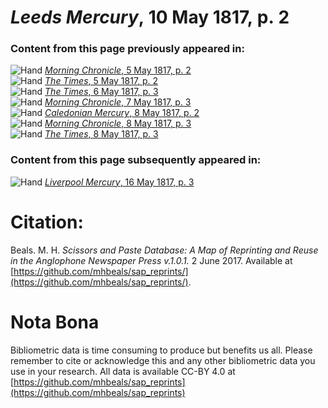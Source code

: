 # *Leeds Mercury*, 10 May 1817, p. 2  
  
### Content from this page previously appeared in:  
![Hand](http://scissorsandpaste.net/wp-content/uploads/2017/06/smallhandpointer.png) [*Morning Chronicle*, 5 May 1817, p. 2](https://mhbeals.github.io/sap_html/Morning-Chronicle/Morning-Chronicle-5-May-1817-p-2)  
![Hand](http://scissorsandpaste.net/wp-content/uploads/2017/06/smallhandpointer.png) [*The Times*, 5 May 1817, p. 2](https://mhbeals.github.io/sap_html/The-Times/The-Times-5-May-1817-p-2)  
![Hand](http://scissorsandpaste.net/wp-content/uploads/2017/06/smallhandpointer.png) [*The Times*, 6 May 1817, p. 3](https://mhbeals.github.io/sap_html/The-Times/The-Times-6-May-1817-p-3)  
![Hand](http://scissorsandpaste.net/wp-content/uploads/2017/06/smallhandpointer.png) [*Morning Chronicle*, 7 May 1817, p. 3](https://mhbeals.github.io/sap_html/Morning-Chronicle/Morning-Chronicle-7-May-1817-p-3)  
![Hand](http://scissorsandpaste.net/wp-content/uploads/2017/06/smallhandpointer.png) [*Caledonian Mercury*, 8 May 1817, p. 2](https://mhbeals.github.io/sap_html/Caledonian-Mercury/Caledonian-Mercury-8-May-1817-p-2)  
![Hand](http://scissorsandpaste.net/wp-content/uploads/2017/06/smallhandpointer.png) [*Morning Chronicle*, 8 May 1817, p. 3](https://mhbeals.github.io/sap_html/Morning-Chronicle/Morning-Chronicle-8-May-1817-p-3)  
![Hand](http://scissorsandpaste.net/wp-content/uploads/2017/06/smallhandpointer.png) [*The Times*, 8 May 1817, p. 3](https://mhbeals.github.io/sap_html/The-Times/The-Times-8-May-1817-p-3)  
  
### Content from this page subsequently appeared in:  
![Hand](http://scissorsandpaste.net/wp-content/uploads/2017/06/smallhandpointer.png) [*Liverpool Mercury*, 16 May 1817, p. 3](https://mhbeals.github.io/sap_html/Liverpool-Mercury/Liverpool-Mercury-16-May-1817-p-3)  


# Citation: 

Beals. M. H. *Scissors and Paste Database: A Map of Reprinting and Reuse in the Anglophone Newspaper Press v.1.0.1.* 2 June 2017. Available at [https://github.com/mhbeals/sap_reprints/](https://github.com/mhbeals/sap_reprints/). 

# Nota Bona

Bibliometric data is time consuming to produce but benefits us all. Please remember to cite or acknowledge this and any other bibliometric data you use in your research. All data is available CC-BY 4.0 at [https://github.com/mhbeals/sap_reprints](https://github.com/mhbeals/sap_reprints)
